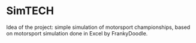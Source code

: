 # SimTECH

Idea of the project: simple simulation of motorsport championships, based on motorsport simulation done in Excel by FrankyDoodle.
